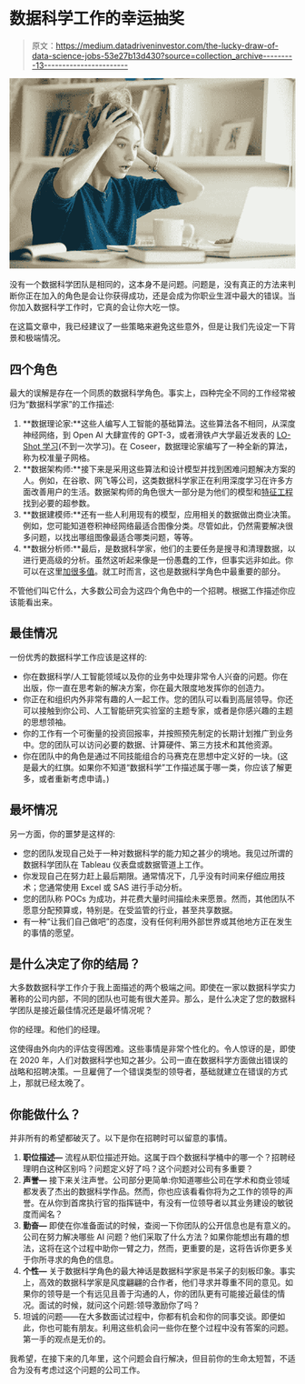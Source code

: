 # 数据科学工作的幸运抽奖

> 原文：<https://medium.datadriveninvestor.com/the-lucky-draw-of-data-science-jobs-53e27b13d430?source=collection_archive---------13----------------------->

![](img/de4d0642a5f3e58993cf037587050e7e.png)

没有一个数据科学团队是相同的，这本身不是问题。问题是，没有真正的方法来判断你正在加入的角色是会让你获得成功，还是会成为你职业生涯中最大的错误。当你加入数据科学工作时，它真的会让你大吃一惊。

在这篇文章中，我已经建议了一些策略来避免这些意外，但是让我们先设定一下背景和极端情况。

## 四个角色

最大的误解是存在一个同质的数据科学角色。事实上，四种完全不同的工作经常被归为“数据科学家”的工作描述:

1.  **数据理论家:**这些人编写人工智能的基础算法。这些算法各不相同，从深度神经网络，到 Open AI 大肆宣传的 GPT-3，或者滑铁卢大学最近发表的 [LO-Shot 学习](https://www.technologyreview.com/2020/10/16/1010566/ai-machine-learning-with-tiny-data/)(不到一次学习)。在 Coseer，数据理论家编写了一种全新的算法，称为校准量子网格。
2.  **数据架构师:**接下来是采用这些算法和设计模型并找到困难问题解决方案的人。例如，在谷歌、网飞等公司，这类数据科学家正在利用深度学习在许多方面改善用户的生活。数据架构师的角色很大一部分是为他们的模型和[特征工程](https://medium.com/ai-in-plain-english/ai-hacks-that-do-work-chat-with-classmates-c01bbdcde3c?source=friends_link&sk=5962577146e926c025116c1a7c98de58)找到必要的超参数。
3.  **数据建模师:**还有一些人利用现有的模型，应用相关的数据做出商业决策。例如，您可能知道卷积神经网络最适合图像分类。尽管如此，仍然需要解决很多问题，以找出哪组图像最适合哪类问题，等等。
4.  **数据分析师:**最后，是数据科学家，他们的主要任务是搜寻和清理数据，以进行更高级的分析。虽然这听起来像是一份愚蠢的工作，但事实远非如此。你可以在这里[加很多值](https://qr.ae/pNgHvg)。就工时而言，这也是数据科学角色中最重要的部分。

不管他们叫它什么，大多数公司会为这四个角色中的一个招聘。根据工作描述你应该能看出来。

## **最佳情况**

一份优秀的数据科学工作应该是这样的:

*   你在数据科学/人工智能领域以及你的业务中处理非常令人兴奋的问题。你在出版，你一直在思考新的解决方案，你在最大限度地发挥你的创造力。
*   你正在和组织内外非常有趣的人一起工作。您的团队可以看到高层领导。你还可以接触到你公司、人工智能研究实验室的主题专家，或者是你感兴趣的主题的思想领袖。
*   你的工作有一个可衡量的投资回报率，并按照预先制定的长期计划推广到业务中。您的团队可以访问必要的数据、计算硬件、第三方技术和其他资源。
*   你在团队中的角色是通过不同技能组合的马赛克在思想中定义好的一块。(这是最大的红旗。如果你不知道“数据科学”工作描述属于哪一类，你应该了解更多，或者重新考虑申请。)

## **最坏情况**

另一方面，你的噩梦是这样的:

*   您的团队发现自己处于一种对数据科学的能力知之甚少的境地。我见过所谓的数据科学团队在 Tableau 仪表盘或数据管道上工作。
*   你发现自己在努力赶上最后期限。通常情况下，几乎没有时间来仔细应用技术；您通常使用 Excel 或 SAS 进行手动分析。
*   您的团队称 POCs 为成功，并花费大量时间描绘未来愿景。然而，其他团队不愿意分配预算或，特别是。在受监管的行业，甚至共享数据。
*   有一种“让我们自己做吧”的态度，没有任何利用外部世界或其他地方正在发生的事情的愿望。

## **是什么决定了你的结局？**

大多数数据科学工作介于我上面描述的两个极端之间。即使在一家以数据科学实力著称的公司内部，不同的团队也可能有很大差异。那么，是什么决定了您的数据科学团队是接近最佳情况还是最坏情况呢？

你的经理。和他们的经理。

这使得由外向内的评估变得困难。这些事情是非常个性化的。令人惊讶的是，即使在 2020 年，人们对数据科学也知之甚少。公司一直在数据科学方面做出错误的战略和招聘决策。一旦雇佣了一个错误类型的领导者，基础就建立在错误的方式上，那就已经太晚了。

## 你能做什么？

并非所有的希望都破灭了。以下是你在招聘时可以留意的事情。

1.  **职位描述—** 流程从职位描述开始。这属于四个数据科学桶中的哪一个？招聘经理明白这种区别吗？问题定义好了吗？这个问题对公司有多重要？
2.  **声誉—** 接下来关注声誉。公司部分更简单:你知道哪些公司在学术和商业领域都发表了杰出的数据科学作品。然而，你也应该看看你将为之工作的领导的声誉。在从你到首席执行官的指挥链中，有没有一位领导者以其业务建设的敏锐度而闻名？
3.  **勤奋—** 即使在你准备面试的时候，查阅一下你团队的公开信息也是有意义的。公司在努力解决哪些 AI 问题？他们采取了什么方法？如果你能想出有趣的想法，这将在这个过程中助你一臂之力，然而，更重要的是，这将告诉你更多关于你所寻求的角色的信息。
4.  **个性—** 关于数据科学角色的最大神话是数据科学家是书呆子的刻板印象。事实上，高效的数据科学家是风度翩翩的合作者，他们寻求并尊重不同的意见。如果你的领导是一个有远见且善于沟通的人，你的团队更有可能接近最佳的情况。面试的时候，就问这个问题:领导激励你了吗？
5.  坦诚的问题——在大多数面试过程中，你都有机会和你的同事交谈。即便如此，你也可能有朋友。利用这些机会问一些你在整个过程中没有答案的问题。第一手的观点是无价的。

我希望，在接下来的几年里，这个问题会自行解决，但目前你的生命太短暂，不适合为没有考虑过这个问题的公司工作。